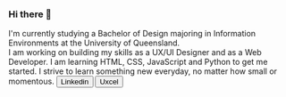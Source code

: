 ### Hi there 👋
I'm currently studying a Bachelor of Design majoring in Information Environments at the University of Queensland. <br>
I am working on building my skills as a UX/UI Designer and as a Web Developer. I am learning HTML, CSS, JavaScript and Python to get me started. I strive to learn something new everyday, no matter how small or momentous.
<button src ="https://www.linkedin.com/in/ashleigh-lawrence-b9639b2a7/">Linkedin</button>
<button src="https://app.uxcel.com/ux/ashleighlawrence1">Uxcel</button>

<!--
**Raffrey/Raffrey** is a ✨ _special_ ✨ repository because its `README.md` (this file) appears on your GitHub profile.

Here are some ideas to get you started:

- 🔭 I’m currently working on ...
- 🌱 I’m currently learning ...
- 👯 I’m looking to collaborate on ...
- 🤔 I’m looking for help with ...
- 💬 Ask me about ...
- 📫 How to reach me: ...
- 😄 Pronouns: ...
- ⚡ Fun fact: ...
-->
